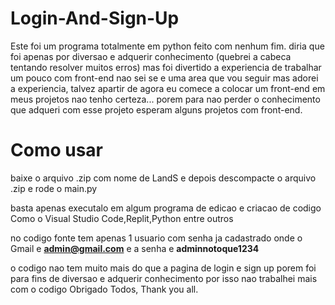 # Login-And-Sign-Up

Este foi um programa totalmente em python feito com nenhum fim. diria que foi apenas por diversao e adquerir conhecimento (quebrei a cabeca tentando resolver muitos erros) mas foi divertido a experiencia de trabalhar um pouco com front-end nao sei se e uma area que vou seguir mas adorei a experiencia, talvez apartir de agora eu comece a colocar um front-end em meus projetos nao tenho certeza... porem para nao perder o conhecimento que adqueri com esse projeto esperam alguns projetos com front-end.

# Como usar 

 baixe o arquivo .zip com nome de LandS e depois descompacte o arquivo .zip e rode o main.py 
 
 basta apenas executalo em algum programa de edicao e criacao de codigo Como o Visual Studio Code,Replit,Python entre outros
 
 no codigo fonte tem apenas 1 usuario com senha ja cadastrado onde o Gmail e **admin@gmail.com** e a senha e **adminnotoque1234**


o codigo nao tem muito mais do que a pagina de login e sign up porem foi para fins de diversao e adquerir conhecimento por isso nao trabalhei mais com o codigo 
Obrigado Todos, Thank you all.

